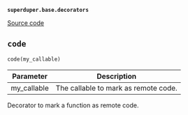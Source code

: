 **`superduper.base.decorators`** 

[Source code](https://github.com/superduper/superduper/blob/main/superduper/base/decorators.py)

## `code` 

```python
code(my_callable)
```
| Parameter | Description |
|-----------|-------------|
| my_callable | The callable to mark as remote code. |

Decorator to mark a function as remote code.

